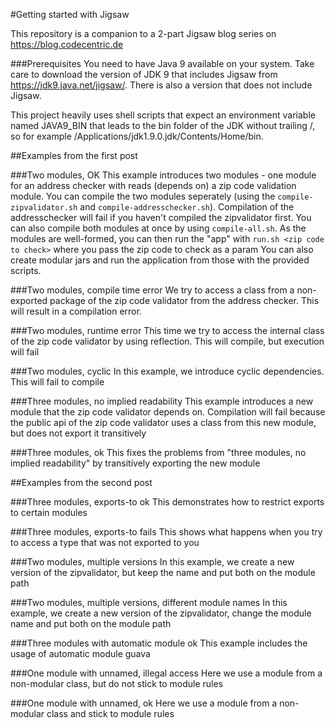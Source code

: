 #Getting started with Jigsaw

This repository is a companion to a 2-part Jigsaw blog series on https://blog.codecentric.de

###Prerequisites
You need to have Java 9 available on your system. Take care to download the version of JDK 9 that includes Jigsaw from https://jdk9.java.net/jigsaw/.
There is also a version that does not include Jigsaw.

This project heavily uses shell scripts that expect an environment variable named JAVA9_BIN that leads to the bin folder of the JDK without trailing /, so for example /Applications/jdk1.9.0.jdk/Contents/Home/bin.


##Examples from the first post

###Two modules, OK
This example introduces two modules - one module for an address checker with reads (depends on) a zip code validation module.
You can compile the two modules seperately (using the `compile-zipvalidator.sh` and `compile-addresschecker.sh`). Compilation of the addresschecker will fail if you haven't compiled the zipvalidator first.
You can also compile both modules at once by using `compile-all.sh`.
As the modules are well-formed, you can then run the "app" with `run.sh <zip code to check>` where you pass the zip code to check as a param
You can also create modular jars and run the application from those with the provided scripts.

###Two modules, compile time error
We try to access a class from a non-exported package of the zip code validator from the address checker. This will result in a compilation error.

###Two modules, runtime error
This time we try to access the internal class of the zip code validator by using reflection. This will compile, but execution will fail

###Two modules, cyclic
In this example, we introduce cyclic dependencies. This will fail to compile

###Three modules, no implied readability
This example introduces a new module that the zip code validator depends on. Compilation will fail because the public api of the zip code validator uses a class from this new module, but does not export it transitively

###Three modules, ok
This fixes the problems from "three modules, no implied readability" by transitively exporting the new module

##Examples from the second post

###Three modules, exports-to ok
This demonstrates how to restrict exports to certain modules

###Three modules, exports-to fails
This shows what happens when you try to access a type that was not exported to you

###Two modules, multiple versions
In this example, we create a new version of the zipvalidator, but keep the name and put both on the module path

###Two modules, multiple versions, different module names
In this example, we create a new version of the zipvalidator, change the module name and put both on the module path

###Three modules with automatic module ok
This example includes the usage of automatic module guava

###One module with unnamed, illegal access
Here we use a module from a non-modular class, but do not stick to module rules

###One module with unnamed, ok
Here we use a module from a non-modular class and stick to module rules
